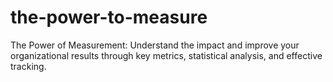 # the-power-to-measure
The Power of Measurement: Understand the impact and improve your organizational results through key metrics, statistical analysis, and effective tracking.
